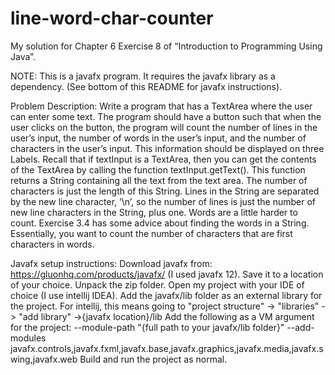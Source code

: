 # line-word-char-counter

My solution for Chapter 6 Exercise 8 of “Introduction to Programming Using Java”.

NOTE: This is a javafx program. It requires the javafx library as a dependency. (See bottom of this README for javafx instructions).

Problem Description:
Write a program that has a TextArea where the user can enter some text. The program
should have a button such that when the user clicks on the button, the program will count
the number of lines in the user’s input, the number of words in the user’s input, and
the number of characters in the user’s input. This information should be displayed on
three Labels. Recall that if textInput is a TextArea, then you can get the contents of the
TextArea by calling the function textInput.getText(). This function returns a String
containing all the text from the text area. The number of characters is just the length
of this String. Lines in the String are separated by the new line character, ’\n’, so the
number of lines is just the number of new line characters in the String, plus one. Words
are a little harder to count. Exercise 3.4 has some advice about finding the words in a
String. Essentially, you want to count the number of characters that are first characters
in words.

Javafx setup instructions:
Download javafx from: https://gluonhq.com/products/javafx/ (I used javafx 12). Save it to a location of your choice.
Unpack the zip folder.
Open my project with your IDE of choice (I use intellij IDEA).
Add the javafx/lib folder as an external library for the project. For intellij, this means going to "project structure" -> "libraries" -> "add library" ->{javafx location}/lib
Add the following as a VM argument for the project: --module-path "{full path to your javafx/lib folder}" --add-modules javafx.controls,javafx.fxml,javafx.base,javafx.graphics,javafx.media,javafx.swing,javafx.web
Build and run the project as normal.
